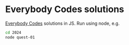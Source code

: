 # Everybody Codes solutions

[Everybody Codes](https://everybody.codes/) solutions in JS. Run using node, e.g.

```sh
cd 2024
node quest-01
```
